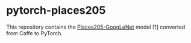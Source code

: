 # pytorch-places205

This repository contains the [Places205-GoogLeNet](http://places.csail.mit.edu/downloadCNN.html) model [1] converted from Caffe to PyTorch.
